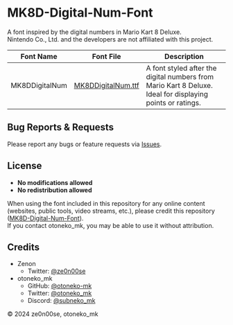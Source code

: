 # MK8D-Digital-Num-Font

A font inspired by the digital numbers in Mario Kart 8 Deluxe.  
Nintendo Co., Ltd. and the developers are not affiliated with this project.

| Font Name      | Font File                                                                                              | Description                                                                                                  |
|----------------|--------------------------------------------------------------------------------------------------------|--------------------------------------------------------------------------------------------------------------|
| MK8DDigitalNum | [MK8DDigitalNum.ttf](https://github.com/otoneko-mk/MK8D-Digital-Num-Font/blob/main/MK8DDigitalNum.ttf) | A font styled after the digital numbers from Mario Kart 8 Deluxe.<br>Ideal for displaying points or ratings. |

## Bug Reports & Requests

Please report any bugs or feature requests via [Issues](https://github.com/otoneko-mk/MK8D-Digital-Num-Font/issues).

## License

- **No modifications allowed**
- **No redistribution allowed**

When using the font included in this repository for any online content (websites, public tools, video streams, etc.), please credit this repository ([MK8D-Digital-Num-Font](https://github.com/otoneko-mk/MK8D-Digital-Num-Font)).  
If you contact otoneko_mk, you may be able to use it without attribution.

## Credits

- Zenon  
  - Twitter: [@ze0n00se](https://x.com/ze0n00se)
- otoneko_mk  
  - GitHub: [@otoneko-mk](https://github.com/otoneko-mk)  
  - Twitter: [@otoneko_mk](https://x.com/otoneko_mk)  
  - Discord: [@subneko_mk](https://discord.com/users/1068416690020425738)

© 2024 ze0n00se, otoneko_mk
